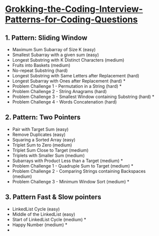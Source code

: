 # [Grokking-the-Coding-Interview-Patterns-for-Coding-Questions](https://www.educative.io/courses/grokking-the-coding-interview)

## 1. Pattern: Sliding Window
- Maximum Sum Subarray of Size K (easy)
- Smallest Subarray with a given sum (easy)
- Longest Substring with K Distinct Characters (medium)
- Fruits into Baskets (medium)
- No-repeat Substring (hard)
- Longest Substring with Same Letters after Replacement (hard)
- Longest Subarray with Ones after Replacement (hard) *
- Problem Challenge 1 - Permutation in a String (hard) *
- Problem Challenge 2 - String Anagrams (hard)
- Problem Challenge 3 - Smallest Window containing Substring (hard) *
- Problem Challenge 4 - Words Concatenation (hard) 

## 2. Pattern: Two Pointers
- Pair with Target Sum (easy)
- Remove Duplicates (easy)
- Squaring a Sorted Array (easy)
- Triplet Sum to Zero (medium)
- Triplet Sum Close to Target (medium)
- Triplets with Smaller Sum (medium)
- Subarrays with Product Less than a Target (medium) *
- Problem Challenge 1 - Quadruple Sum to Target (medium) *
- Problem Challenge 2 - Comparing Strings containing Backspaces (medium)
- Problem Challenge 3 - Minimum Window Sort (medium) *


## 3. Pattern Fast & Slow pointers
- LinkedList Cycle (easy)
- Middle of the LinkedList (easy)
- Start of LinkedList Cycle (medium) *
- Happy Number (medium) * 
-

